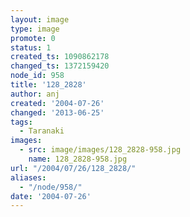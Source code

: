 ```yaml
---
layout: image
type: image
promote: 0
status: 1
created_ts: 1090862178
changed_ts: 1372159420
node_id: 958
title: '128_2828'
author: anj
created: '2004-07-26'
changed: '2013-06-25'
tags:
  - Taranaki
images:
  - src: image/images/128_2828-958.jpg
    name: 128_2828-958.jpg
url: "/2004/07/26/128_2828/"
aliases:
  - "/node/958/"
date: '2004-07-26'
---
```


